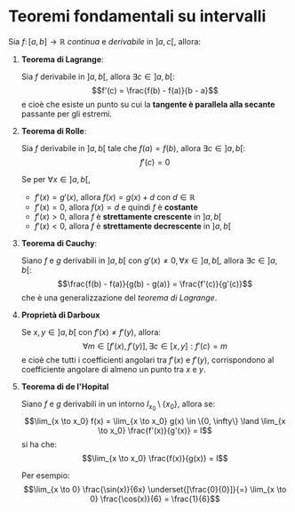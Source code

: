 # Teoremi fondamentali su intervalli

Sia $f\colon [a, b] \to \mathbb{R}$ _continua_ e _derivabile_ in $]a, c[$, allora:

1. **Teorema di Lagrange**:

	Sia $f$ derivabile in $]a, b[$, allora $\exists c \in ]a, b[$:
	$$f'(c) = \frac{f(b) - f(a)}{b - a}$$
	e cioè che esiste un punto su cui la **tangente è parallela alla secante** passante per gli estremi.

2. **Teorema di Rolle**:

	Sia $f$ derivabile in $]a, b[$ tale che $f(a) = f(b)$, allora $\exists c \in ]a, b[$:
	$$f'(c) = 0$$

	Se per $\forall x \in ]a, b[$,
	- $f'(x) = g'(x)$, allora $f(x) = g(x) + d$ con $d \in \mathbb{R}$
	- $f'(x) = 0$, allora $f(x) = d$ e quindi $f$ è **costante**
	- $f'(x) > 0$, allora $f$ è **strettamente crescente** in $]a, b[$
	- $f'(x) < 0$, allora $f$ è **strettamente decrescente** in $]a, b[$

3. **Teorema di Cauchy**:

	Siano $f$ e $g$ derivabili in $]a, b[$ con $g'(x) \neq 0, \forall x \in ]a, b[$, allora $\exists c \in ]a, b[$:
	$$\frac{f(b) - f(a)}{g(b) - g(a)} = \frac{f'(c)}{g'(c)}$$
	che è una generalizzazione del _teorema di Lagrange_.

4. **Proprietà di Darboux**

	Se $x, y \in ]a, b[$ con $f'(x) \neq f'(y)$, allora:
	$$\forall m \in [f'(x), f'(y)], \exists c \in [x, y] : f'(c) = m$$
	e cioè che tutti i coefficienti angolari tra $f'(x)$ e $f'(y)$, corrispondono al coefficiente angolare di almeno un punto tra $x$ e $y$.

5. **Teorema di de l'Hopital**

	Siano $f$ e $g$ derivabili in un intorno $I_{x_0} \setminus \{x_0\}$, allora se:
	$$\lim_{x \to x_0} f(x) = \lim_{x \to x_0} g(x) \in \{0, \infty\} \land \lim_{x \to x_0} \frac{f'(x)}{g'(x)} = l$$
	si ha che:
	$$\lim_{x \to x_0} \frac{f(x)}{g(x)} = l$$

	Per esempio:
	$$\lim_{x \to 0} \frac{\sin(x)}{6x} \underset{[\frac{0}{0}]}{=} \lim_{x \to 0} \frac{\cos(x)}{6} = \frac{1}{6}$$

